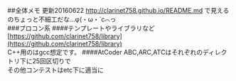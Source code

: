 ##全体メモ 更新20160622
http://clarinet758.github.io/README.md で見えるのちょっと不細工だな...φ(・ω・`c⌒っ  
###プロコン系
####テンプレートやライブラリなど
[https://github.com/clarinet758/library](https://github.com/clarinet758/library)  
C++用のはgcc想定です。
####AtCoder
ABC,ARC,ATCはそれぞれのディレクトリ下に25回区切りで  
その他コンテストはetc下に適当に



